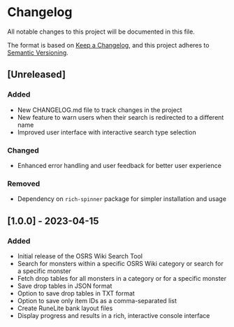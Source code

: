 # Changelog

All notable changes to this project will be documented in this file.

The format is based on [Keep a Changelog](https://keepachangelog.com/en/1.0.0/),
and this project adheres to [Semantic Versioning](https://semver.org/spec/v2.0.0.html).

## [Unreleased]

### Added
- New CHANGELOG.md file to track changes in the project
- New feature to warn users when their search is redirected to a different name
- Improved user interface with interactive search type selection

### Changed
- Enhanced error handling and user feedback for better user experience

### Removed
- Dependency on `rich-spinner` package for simpler installation and usage

## [1.0.0] - 2023-04-15

### Added
- Initial release of the OSRS Wiki Search Tool
- Search for monsters within a specific OSRS Wiki category or search for a specific monster
- Fetch drop tables for all monsters in a category or for a specific monster
- Save drop tables in JSON format
- Option to save drop tables in TXT format
- Option to save only item IDs as a comma-separated list
- Create RuneLite bank layout files
- Display progress and results in a rich, interactive console interface

